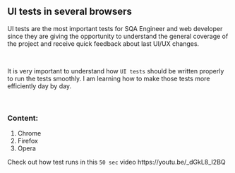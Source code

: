 <html>
  
  <body>

  <h2>UI tests in several browsers</h2>
  
  <div>
  <p>UI tests are the most important tests for SQA Engineer and web developer since they are giving the opportunity to understand the general coverage of the project and receive quick feedback about last UI/UX changes.</p>
    <br>
  <p>It is very important to understand how <code>UI tests</code> should be written properly to run the tests smoothly. I am learning how to make those tests more efficiently day by day.</p>
  
  <br>
  
  <h3>Content:</h3>
  
  <ol>
    <li>Chrome</li>
    <li>Firefox</li>
    <li>Opera</li>
  </ol>
  
  <p>Check out how test runs in this <code>50 sec</code> video https://youtu.be/_dGkL8_I2BQ</p>
  </div>
  
  </body>
 </html>
